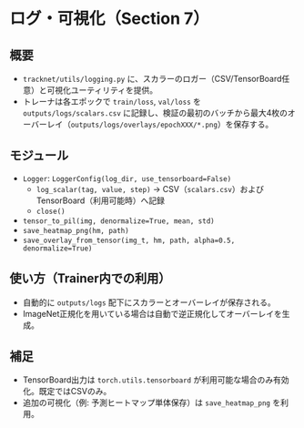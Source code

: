 # ログ・可視化（Section 7）

## 概要
- `tracknet/utils/logging.py` に、スカラーのロガー（CSV/TensorBoard任意）と可視化ユーティリティを提供。
- トレーナは各エポックで `train/loss`, `val/loss` を `outputs/logs/scalars.csv` に記録し、検証の最初のバッチから最大4枚のオーバーレイ（`outputs/logs/overlays/epochXXX/*.png`）を保存する。

## モジュール
- `Logger`: `LoggerConfig(log_dir, use_tensorboard=False)`
  - `log_scalar(tag, value, step)` → CSV（`scalars.csv`）およびTensorBoard（利用可能時）へ記録
  - `close()`
- `tensor_to_pil(img, denormalize=True, mean, std)`
- `save_heatmap_png(hm, path)`
- `save_overlay_from_tensor(img_t, hm, path, alpha=0.5, denormalize=True)`

## 使い方（Trainer内での利用）
- 自動的に `outputs/logs` 配下にスカラーとオーバーレイが保存される。
- ImageNet正規化を用いている場合は自動で逆正規化してオーバーレイを生成。

## 補足
- TensorBoard出力は `torch.utils.tensorboard` が利用可能な場合のみ有効化。既定ではCSVのみ。
- 追加の可視化（例: 予測ヒートマップ単体保存）は `save_heatmap_png` を利用。

